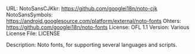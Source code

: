 URL: 
NotoSansCJKkr: https://github.com/googlei18n/noto-cjk
NotoSansSymbols: 
https://android.googlesource.com/platform/external/noto-fonts
Ohters: https://github.com/googlei18n/noto-fonts
License: OFL 1.1
Version: Various
License File: LICENSE

Description:
Noto fonts, for supporting several languages and scripts.
